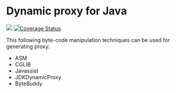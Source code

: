 # Dynamic proxy for Java

![](https://travis-ci.org/neoremind/dynamic-proxy.svg?branch=master)
[![Coverage Status](https://coveralls.io/repos/github/neoremind/dynamic-proxy/badge.svg?branch=master)](https://coveralls.io/github/neoremind/dynamic-proxy?branch=master)

This following byte-code manipulation techniques can be used for generating proxy:
* ASM
* CGLIB
* Javassist
* JDKDynamicProxy
* ByteBuddy